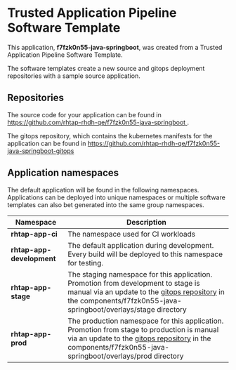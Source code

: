 # Trusted Application Pipeline Software Template

This application, **f7fzk0n55-java-springboot**, was created from a Trusted Application Pipeline Software Template.

The software templates create a new source and gitops deployment repositories with a sample source application. 

## Repositories

The source code for your application can be found in [https://github.com/rhtap-rhdh-qe/f7fzk0n55-java-springboot ](https://github.com/rhtap-rhdh-qe/f7fzk0n55-java-springboot ).
 
The gitops repository, which contains the kubernetes manifests for the application can be found in 
[https://github.com/rhtap-rhdh-qe/f7fzk0n55-java-springboot-gitops ](https://github.com/rhtap-rhdh-qe/f7fzk0n55-java-springboot-gitops ) 

## Application namespaces 

The default application will be found in the following namespaces. Applications can be deployed into unique namespaces or multiple software templates can also bet generated into the same group namespaces.  

|  Namespace   |  Description   |  
| -------- | -------- |
| **rhtap-app-ci** | The namespace used for CI workloads |
| **rhtap-app-development** | The default application during development. Every build will be deployed to this namespace for testing. |
| **rhtap-app-stage** | The staging namespace for this application. Promotion from development to stage is manual via an update to the [gitops repository](https://github.com/rhtap-rhdh-qe/f7fzk0n55-java-springboot-gitops ) in the components/f7fzk0n55-java-springboot/overlays/stage directory |
| **rhtap-app-prod** | The production namespace for this application. Promotion from stage to production is manual via an update to the [gitops repository](https://github.com/rhtap-rhdh-qe/f7fzk0n55-java-springboot-gitops ) in the components/f7fzk0n55-java-springboot/overlays/prod directory |